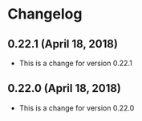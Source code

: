 # Changelog


## 0.22.1 (April 18, 2018)

* This is a change for version 0.22.1

## 0.22.0 (April 18, 2018)

* This is a change for version 0.22.0

